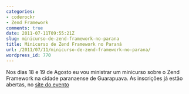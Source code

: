 ```yaml
---
categories:
- coderockr
- Zend Framework
comments: true
date: 2011-07-11T09:55:21Z
slug: minicurso-de-zend-framework-no-parana
title: Minicurso de Zend Framework no Paraná
url: /2011/07/11/minicurso-de-zend-framework-no-parana/
wordpress_id: 770
---
```


Nos dias 18 e 19 de Agosto eu vou ministrar um minicurso sobre o Zend Framework na cidade paranaense de Guarapuava. As inscrições já estão abertas, no [site do evento](http://eventos.unicentro.br/jai2011/index.php)
